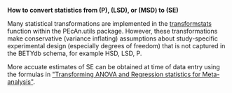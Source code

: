 **How to convert statistics from \(P\), \(LSD\), or \(MSD\) to \(SE\)**

Many statistical transformations are implemented in the [transformstats](https://github.com/PecanProject/pecan/blob/master/utils/R/transformstats.R) function within the PEcAn.utils package. 
However, these transformations make conservative (variance inflating) assumptions about study-specific experimental design (especially degrees of freedom) that is not captured in the BETYdb schema, for example HSD, LSD, P.

More accuate estimates of SE can be obtained at time of data entry using the formulas in ["Transforming ANOVA and Regression statistics for Meta-analysis"](https://www.authorea.com/users/5574/articles/6811/).